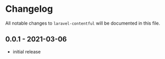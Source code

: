 # Changelog

All notable changes to `laravel-contentful` will be documented in this file.

## 0.0.1 - 2021-03-06

- initial release
